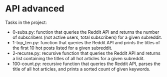 # API advanced
Tasks in the project:
* 0-subs.py: function that queries the Reddit API and returns the number of subscribers (not active users, total subscribers) for a given subreddit.
* 1-top_ten.py: function that queries the Reddit API and prints the titles of the first 10 hot posts listed for a given subreddit.
* 2-recurse.py: recursive function that queries the Reddit API and returns a list containing the titles of all hot articles for a given subreddit. 
* 100-count.py:  recursive function that queries the Reddit API, parses the title of all hot articles, and prints a sorted count of given keywords.
